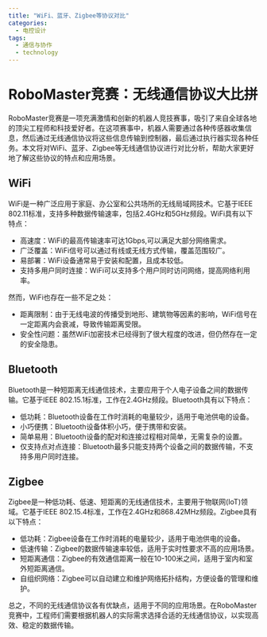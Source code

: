 ```yaml
---  
title: "WiFi、蓝牙、Zigbee等协议对比"  
categories:  
  - 电控设计  
tags: 
  - 通信与协作 
  - technology  
---  
```


# RoboMaster竞赛：无线通信协议大比拼

RoboMaster竞赛是一项充满激情和创新的机器人竞技赛事，吸引了来自全球各地的顶尖工程师和科技爱好者。在这项赛事中，机器人需要通过各种传感器收集信息，然后通过无线通信协议将这些信息传输到控制器，最后通过执行器实现各种任务。本文将对WiFi、蓝牙、Zigbee等无线通信协议进行对比分析，帮助大家更好地了解这些协议的特点和应用场景。

## WiFi

WiFi是一种广泛应用于家庭、办公室和公共场所的无线局域网技术。它基于IEEE 802.11标准，支持多种数据传输速率，包括2.4GHz和5GHz频段。WiFi具有以下特点：

- 高速度：WiFi的最高传输速率可达1Gbps,可以满足大部分网络需求。
- 广泛覆盖：WiFi信号可以通过有线或无线方式传输，覆盖范围较广。
- 易部署：WiFi设备通常易于安装和配置，且成本较低。
- 支持多用户同时连接：WiFi可以支持多个用户同时访问网络，提高网络利用率。

然而，WiFi也存在一些不足之处：

- 距离限制：由于无线电波的传播受到地形、建筑物等因素的影响，WiFi信号在一定距离内会衰减，导致传输距离受限。
- 安全性问题：虽然WiFi加密技术已经得到了很大程度的改进，但仍然存在一定的安全隐患。

## Bluetooth

Bluetooth是一种短距离无线通信技术，主要应用于个人电子设备之间的数据传输。它基于IEEE 802.15.1标准，工作在2.4GHz频段。Bluetooth具有以下特点：

- 低功耗：Bluetooth设备在工作时消耗的电量较少，适用于电池供电的设备。
- 小巧便携：Bluetooth设备体积小巧，便于携带和安装。
- 简单易用：Bluetooth设备的配对和连接过程相对简单，无需复杂的设置。
- 仅支持点对点连接：Bluetooth最多只能支持两个设备之间的数据传输，不支持多用户同时连接。

## Zigbee

Zigbee是一种低功耗、低速、短距离的无线通信技术，主要用于物联网(IoT)领域。它基于IEEE 802.15.4标准，工作在2.4GHz和868.42MHz频段。Zigbee具有以下特点：

- 低功耗：Zigbee设备在工作时消耗的电量较少，适用于电池供电的设备。
- 低速传输：Zigbee的数据传输速率较低，适用于实时性要求不高的应用场景。
- 短距离通信：Zigbee的有效通信距离一般在10-100米之间，适用于室内和室外短距离通信。
- 自组织网络：Zigbee可以自动建立和维护网络拓扑结构，方便设备的管理和维护。

总之，不同的无线通信协议各有优缺点，适用于不同的应用场景。在RoboMaster竞赛中，工程师们需要根据机器人的实际需求选择合适的无线通信协议，以实现高效、稳定的数据传输。 
